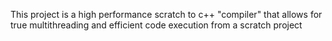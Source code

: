 This project is a high performance scratch to c++ "compiler" that allows for true multithreading and efficient code execution from a scratch project
